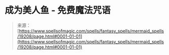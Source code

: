 <!--yml

category: 未分类

date: 2024-06-12 19:01:01

-->

# 成为美人鱼 - 免费魔法咒语

> 来源：[https://www.spellsofmagic.com/spells/fantasy_spells/mermaid_spells/19208/page.html#0001-01-01](https://www.spellsofmagic.com/spells/fantasy_spells/mermaid_spells/19208/page.html#0001-01-01)
